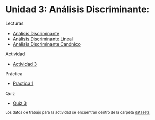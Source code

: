 # Unidad 3: Análisis Discriminante:

Lecturas

- [Análisis Discriminante](2018_Análisis_Discriminante.pdf)
- [Análisis Discriminante Lineal](2018_Análisis_Discriminante_Lineal.pdf)
- [Análisis Discriminante Canónico](2018_Análisis_Discriminante_Canónico.pdf)

Actividad
- [Actividad 3](Actividad%203%20Petroleo.pdf)

Práctica
- [Practica 1](DISCRIMINANTE%20en%20R_2018.pdf)

Quiz
- [Quiz 3](quiz3.md)

<sup>Los datos de trabajo para la actividad se encuentran dentro de la carpeta [datasets](datasets)</sup>
